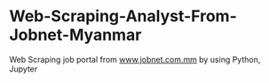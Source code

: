 # Web-Scraping-Analyst-From-Jobnet-Myanmar
Web Scraping job portal from www.jobnet.com.mm by using Python, Jupyter
